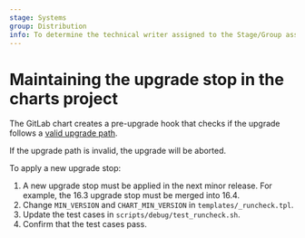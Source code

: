 ```yaml
---
stage: Systems
group: Distribution
info: To determine the technical writer assigned to the Stage/Group associated with this page, see https://handbook.gitlab.com/handbook/product/ux/technical-writing/#assignments
---
```


# Maintaining the upgrade stop in the charts project

The GitLab chart creates a pre-upgrade hook that checks if the upgrade follows a
[valid upgrade path](https://docs.gitlab.com/ee/update/#upgrade-paths).

If the upgrade path is invalid, the upgrade will be aborted.

To apply a new upgrade stop:

1. A new upgrade stop must be applied in the next minor release. For example, the 16.3 upgrade stop must be merged into 16.4.
1. Change `MIN_VERSION` and `CHART_MIN_VERSION` in `templates/_runcheck.tpl`.
1. Update the test cases in `scripts/debug/test_runcheck.sh`.
1. Confirm that the test cases pass.
